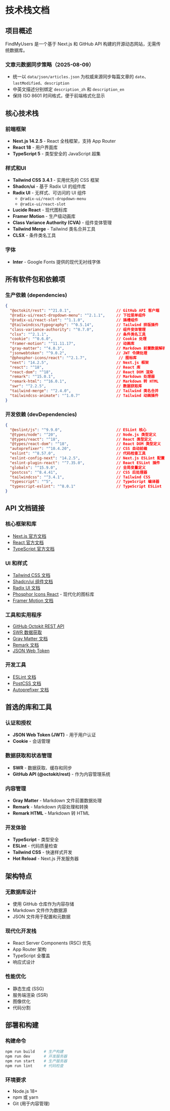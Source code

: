 # 技术栈文档

## 项目概述

FindMyUsers 是一个基于 Next.js 和 GitHub API 构建的开源动态网站，无需传统数据库。

### 文章元数据同步策略（2025-08-09）
- 统一以 `data/json/articles.json` 为权威来源同步每篇文章的 `date`、`lastModified`、`description`
- 中英文描述分别绑定 `description_zh` 和 `description_en`
- 保持 ISO 8601 时间格式，便于前端格式化显示

## 核心技术栈

### 前端框架
- **Next.js 14.2.5** - React 全栈框架，支持 App Router
- **React 18** - 用户界面库
- **TypeScript 5** - 类型安全的 JavaScript 超集

### 样式和UI
- **Tailwind CSS 3.4.1** - 实用优先的 CSS 框架
- **Shadcn/ui** - 基于 Radix UI 的组件库
- **Radix UI** - 无样式、可访问的 UI 组件
  - `@radix-ui/react-dropdown-menu`
  - `@radix-ui/react-slot`
- **Lucide React** - 现代图标库
- **Framer Motion** - 生产级动画库
- **Class Variance Authority (CVA)** - 组件变体管理
- **Tailwind Merge** - Tailwind 类名合并工具
- **CLSX** - 条件类名工具

### 字体
- **Inter** - Google Fonts 提供的现代无衬线字体

## 所有软件包和依赖项

### 生产依赖 (dependencies)
```json
{
  "@octokit/rest": "^21.0.1",                    // GitHub API 客户端
  "@radix-ui/react-dropdown-menu": "^2.1.1",     // 下拉菜单组件
  "@radix-ui/react-slot": "^1.1.0",              // 插槽组件
  "@tailwindcss/typography": "^0.5.14",          // Tailwind 排版插件
  "class-variance-authority": "^0.7.0",          // 组件变体管理
  "clsx": "^2.1.1",                              // 条件类名工具
  "cookie": "^0.6.0",                            // Cookie 处理
  "framer-motion": "^11.11.17",                  // 动画库
  "gray-matter": "^4.0.3",                       // Markdown 前置数据解析
  "jsonwebtoken": "^9.0.2",                      // JWT 令牌处理
  "@phosphor-icons/react": "^2.1.7",              // 图标库
  "next": "14.2.5",                              // Next.js 框架
  "react": "^18",                                // React 库
  "react-dom": "^18",                            // React DOM 渲染
  "remark": "^15.0.1",                           // Markdown 处理器
  "remark-html": "^16.0.1",                      // Markdown 转 HTML
  "swr": "^2.2.5",                               // 数据获取库
  "tailwind-merge": "^2.4.0",                    // Tailwind 类名合并
  "tailwindcss-animate": "^1.0.7"                // Tailwind 动画插件
}
```

### 开发依赖 (devDependencies)
```json
{
  "@eslint/js": "^9.9.0",                        // ESLint 核心
  "@types/node": "^20",                          // Node.js 类型定义
  "@types/react": "^18",                         // React 类型定义
  "@types/react-dom": "^18",                     // React DOM 类型定义
  "autoprefixer": "^10.4.20",                    // CSS 自动前缀
  "eslint": "^8.57.0",                           // 代码检查工具
  "eslint-config-next": "14.2.5",                // Next.js ESLint 配置
  "eslint-plugin-react": "^7.35.0",              // React ESLint 插件
  "globals": "^15.9.0",                          // 全局变量定义
  "postcss": "^8.4.41",                          // CSS 后处理器
  "tailwindcss": "^3.4.1",                       // Tailwind CSS
  "typescript": "^5",                            // TypeScript 编译器
  "typescript-eslint": "^8.0.1"                  // TypeScript ESLint
}
```

## API 文档链接

### 核心框架和库
- [Next.js 官方文档](https://nextjs.org/docs)
- [React 官方文档](https://react.dev/)
- [TypeScript 官方文档](https://www.typescriptlang.org/docs/)

### UI 和样式
- [Tailwind CSS 文档](https://tailwindcss.com/docs)
- [Shadcn/ui 组件文档](https://ui.shadcn.com/)
- [Radix UI 文档](https://www.radix-ui.com/primitives/docs/overview/introduction)
- [Phosphor Icons React](https://phosphoricons.com/) - 现代化的图标库
- [Framer Motion 文档](https://www.framer.com/motion/)

### 工具和实用程序
- [GitHub Octokit REST API](https://octokit.github.io/rest.js/v21)
- [SWR 数据获取](https://swr.vercel.app/)
- [Gray Matter 文档](https://github.com/jonschlinkert/gray-matter)
- [Remark 文档](https://remark.js.org/)
- [JSON Web Token](https://github.com/auth0/node-jsonwebtoken)

### 开发工具
- [ESLint 文档](https://eslint.org/docs/latest/)
- [PostCSS 文档](https://postcss.org/)
- [Autoprefixer 文档](https://github.com/postcss/autoprefixer)

## 首选的库和工具

### 认证和授权
- **JSON Web Token (JWT)** - 用于用户认证
- **Cookie** - 会话管理

### 数据获取和状态管理
- **SWR** - 数据获取、缓存和同步
- **GitHub API (@octokit/rest)** - 作为内容管理系统

### 内容管理
- **Gray Matter** - Markdown 文件前置数据处理
- **Remark** - Markdown 内容处理和转换
- **Remark HTML** - Markdown 转 HTML

### 开发体验
- **TypeScript** - 类型安全
- **ESLint** - 代码质量检查
- **Tailwind CSS** - 快速样式开发
- **Hot Reload** - Next.js 开发服务器

## 架构特点

### 无数据库设计
- 使用 GitHub 仓库作为内容存储
- Markdown 文件作为数据源
- JSON 文件用于配置和元数据

### 现代化开发栈
- React Server Components (RSC) 优先
- App Router 架构
- TypeScript 全覆盖
- 响应式设计

### 性能优化
- 静态生成 (SSG)
- 服务端渲染 (SSR)
- 图像优化
- 代码分割

## 部署和构建

### 构建命令
```bash
npm run build    # 生产构建
npm run dev      # 开发服务器
npm run start    # 生产服务器
npm run lint     # 代码检查
```

### 环境要求
- Node.js 18+
- npm 或 yarn
- Git (用于内容管理)